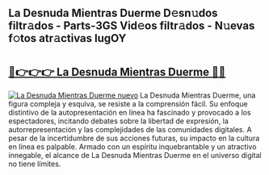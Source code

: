 ## La Desnuda Mientras Duerme D𝚎sn𝚞dos filtr𝚊dos - Parts-3GS Vid𝚎os filtr𝚊dos - N𝚞evas f𝚘tos atr𝚊ctivas lugOY

# <h2><a href="http://mb0mvl.tromn.icu/?c=La+Desnuda+Mientras+Duerme">🔗👉👉👉 La Desnuda Mientras Duerme 🔗🔗</a></h2>

[![La Desnuda Mientras Duerme nuevo](https://i.imgur.com/pEAQMta.gif)](http://mb0mvl.tromn.icu/?c=La+Desnuda+Mientras+Duerme)
La Desnuda Mientras Duerme, una figura compleja y esquiva, se resiste a la comprensión fácil. Su enfoque distintivo de la autopresentación en línea ha fascinado y provocado a los espectadores, incitando debates sobre la libertad de expresión, la autorrepresentación y las complejidades de las comunidades digitales. A pesar de la incertidumbre de sus acciones futuras, su impacto en la cultura en línea es palpable. Armado con un espíritu inquebrantable y un atractivo innegable, el alcance de La Desnuda Mientras Duerme en el universo digital no tiene límites.
